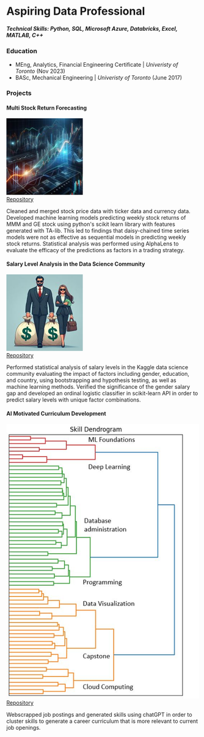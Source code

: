 # Aspiring Data Professional

##### Technical Skills: Python, SQL, Microsoft Azure, Databricks, Excel, MATLAB, C++ 

### Education
- MEng, Analytics, Financial Engineering Certificate   | *Univeristy of Toronto* (Nov 2023)
- BASc, Mechanical Engineering                         | *Univeristy of Toronto* (June 2017)

### Projects

#### Multi Stock Return Forecasting
![stock](/assets/imgs/stock.jpg)  
[Repository](https://github.com/eydeyoung/Multistock_Predictive_Analytics)  

Cleaned and merged stock price data with ticker data and currency data. Developed machine learning models predicting weekly stock returns of MMM and GE stock using python's scikit learn library with features generated with TA-lib. This led to findings that daisy-chained time series models were not as effective as sequential models in predicting weekly stock returns. Statistical analysis was performed using AlphaLens to evaluate the efficacy of the predictions as factors in a trading strategy. 


#### Salary Level Analysis in the Data Science Community
![salary](/assets/imgs/salary.jpg)  
[Repository](https://github.com/eydeyoung/salary-comparison)  

Performed statistical analysis of salary levels in the Kaggle data science community evaluating the impact of factors including gender, education, and country, using bootstrapping and hypothesis testing, as well as machine learning methods. Verified the significance of the gender salary gap and developed an ordinal logistic classifier in scikit-learn API in order to predict salary levels with unique factor combinations.


#### AI Motivated Curriculum Development
![school](./assets/imgs/course.JPG)
[Repository]((https://github.com/eydeyoung/AI_Motivated_Curriculum_Development))  

Webscrapped job postings and generated skills using chatGPT in order to cluster skills to generate a career curriculum that is more relevant to current job openings.









